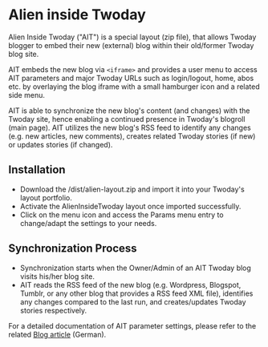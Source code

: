 # Alien inside Twoday
Alien Inside Twoday ("AIT") is a special layout (zip file), that allows Twoday blogger to embed their new (external) blog within their old/former Twoday blog site.

AIT embeds the new blog via `<iframe>` and provides a user menu to access AIT parameters and major Twoday URLs such as login/logout, home, abos etc. by overlaying the blog iframe with a small hamburger icon and a related side menu.

AIT is able to synchronize the new blog's content (and changes) with the Twoday site, hence enabling a continued presence in Twoday's blogroll (main page). AIT utilizes the new blog's RSS feed to identify any changes (e.g. new articles, new comments), creates related Twoday stories (if new) or updates stories (if changed).

## Installation

* Download the /dist/alien-layout.zip and import it into your Twoday's layout portfolio.
* Activate the AlienInsideTwoday layout once imported successfully.
* Click on the menu icon and access the Params menu entry to change/adapt the settings to your needs.

## Synchronization Process

* Synchronization starts when the Owner/Admin of an AIT Twoday blog visits his/her blog site.
* AIT reads the RSS feed of the new blog (e.g. Wordpress, Blogspot, Tumblr, or any other blog that provides a RSS feed XML file), identifies any changes compared to the last run, and creates/updates Twoday stories respectively.

For a detailed documentation of AIT parameter settings, please refer to the related [Blog article](https://neonwilderness.twoday.net/stories/alien-inside-twoday-new-release-v19/) (German).

